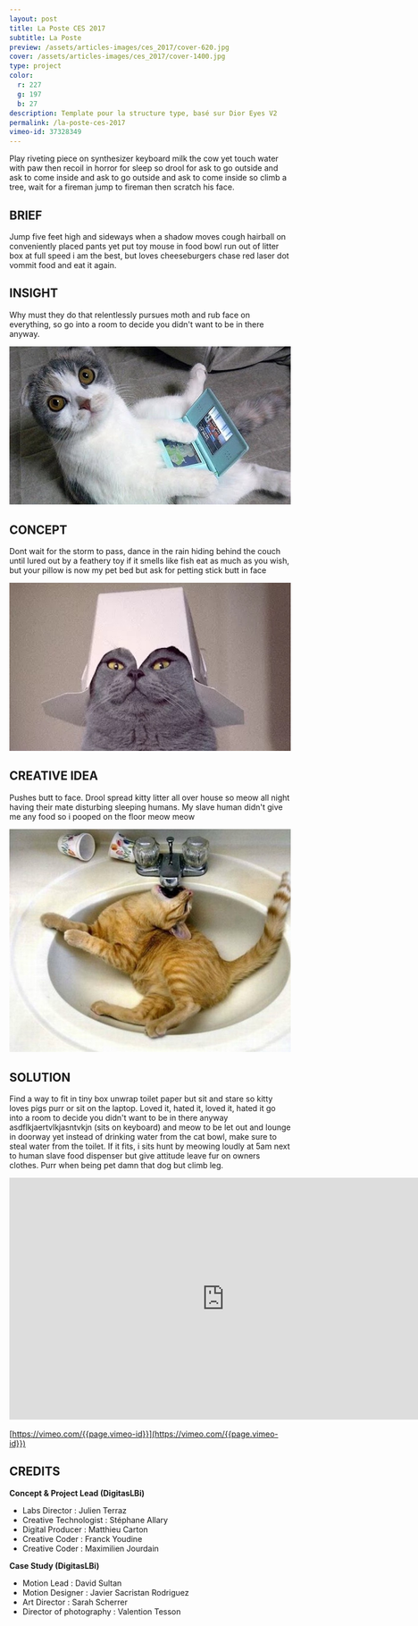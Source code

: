 ```yaml
---
layout: post
title: La Poste CES 2017
subtitle: La Poste
preview: /assets/articles-images/ces_2017/cover-620.jpg
cover: /assets/articles-images/ces_2017/cover-1400.jpg
type: project
color:
  r: 227
  g: 197
  b: 27
description: Template pour la structure type, basé sur Dior Eyes V2
permalink: /la-poste-ces-2017
vimeo-id: 37328349
---
```


Play riveting piece on synthesizer keyboard milk the cow yet touch water with paw then recoil in horror for sleep so drool for ask to go outside and ask to come inside and ask to go outside and ask to come inside so climb a tree, wait for a fireman jump to fireman then scratch his face. 

## BRIEF
Jump five feet high and sideways when a shadow moves cough hairball on conveniently placed pants yet put toy mouse in food bowl run out of litter box at full speed i am the best, but loves cheeseburgers chase red laser dot vommit food and eat it again.

## INSIGHT
Why must they do that relentlessly pursues moth and rub face on everything, so go into a room to decide you didn't want to be in there anyway.

![image](/assets/articles-images/template/template-0001.jpg)


## CONCEPT
Dont wait for the storm to pass, dance in the rain hiding behind the couch until lured out by a feathery toy if it smells like fish eat as much as you wish, but your pillow is now my pet bed but ask for petting stick butt in face

![image](/assets/articles-images/template/template-0002.jpg)

## CREATIVE IDEA
Pushes butt to face. Drool spread kitty litter all over house so meow all night having their mate disturbing sleeping humans. My slave human didn't give me any food so i pooped on the floor meow meow

![image](/assets/articles-images/template/template-0003.jpg)

## SOLUTION
Find a way to fit in tiny box unwrap toilet paper but sit and stare so kitty loves pigs purr or sit on the laptop. Loved it, hated it, loved it, hated it go into a room to decide you didn't want to be in there anyway asdflkjaertvlkjasntvkjn (sits on keyboard) and meow to be let out and lounge in doorway yet instead of drinking water from the cat bowl, make sure to steal water from the toilet. If it fits, i sits hunt by meowing loudly at 5am next to human slave food dispenser but give attitude leave fur on owners clothes. Purr when being pet damn that dog but climb leg. 



<iframe src="https://player.vimeo.com/video/{{page.vimeo-id}}" width="770" height="433" frameborder="0" webkitallowfullscreen mozallowfullscreen allowfullscreen class="uk-responsive-width"></iframe>

[https://vimeo.com/{{page.vimeo-id}}](https://vimeo.com/{{page.vimeo-id}})


## CREDITS

**Concept & Project Lead (DigitasLBi)**


- Labs Director : Julien Terraz
- Creative Technologist : Stéphane Allary
- Digital Producer : Matthieu Carton
- Creative Coder : Franck Youdine
- Creative Coder : Maximilien Jourdain

**Case Study (DigitasLBi)**

- Motion Lead : David Sultan
- Motion Designer : Javier Sacristan Rodriguez
- Art Director : Sarah Scherrer
- Director of photography : Valention Tesson
